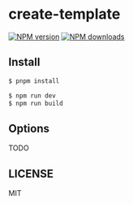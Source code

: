 # create-template

[![NPM version](https://img.shields.io/npm/v/create-template.svg?style=flat)](https://npmjs.org/package/create-template)
[![NPM downloads](http://img.shields.io/npm/dm/create-template.svg?style=flat)](https://npmjs.org/package/create-template)

## Install

```bash
$ pnpm install
```

```bash
$ npm run dev
$ npm run build
```

## Options

TODO

## LICENSE

MIT
